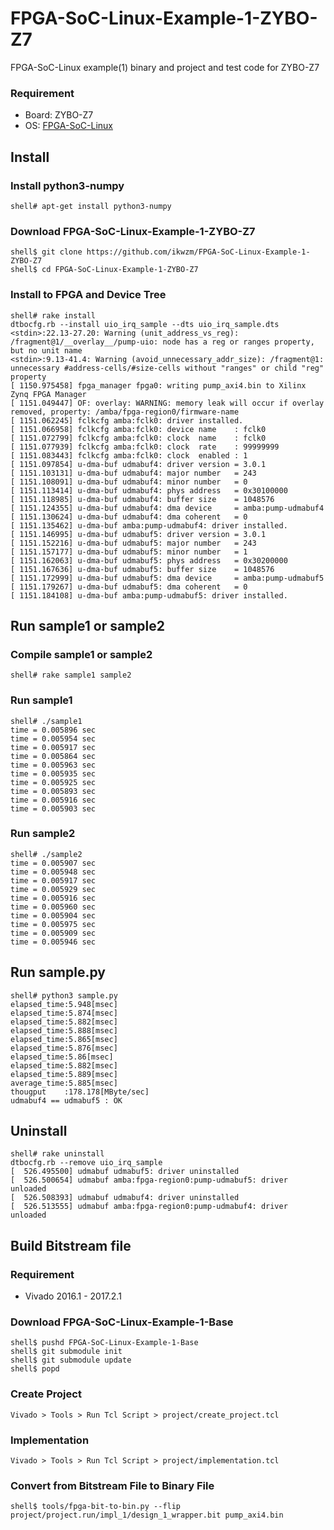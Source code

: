 FPGA-SoC-Linux-Example-1-ZYBO-Z7
================================

FPGA-SoC-Linux example(1) binary and project and test code for ZYBO-Z7

### Requirement

* Board: ZYBO-Z7
* OS: [FPGA-SoC-Linux](https://github.com/ikwzm/FPGA-SoC-Linux.git)

## Install

### Install python3-numpy

```
shell# apt-get install python3-numpy
```

### Download FPGA-SoC-Linux-Example-1-ZYBO-Z7

```
shell$ git clone https://github.com/ikwzm/FPGA-SoC-Linux-Example-1-ZYBO-Z7
shell$ cd FPGA-SoC-Linux-Example-1-ZYBO-Z7
```

### Install to FPGA and Device Tree

```
shell# rake install
dtbocfg.rb --install uio_irq_sample --dts uio_irq_sample.dts
<stdin>:22.13-27.20: Warning (unit_address_vs_reg): /fragment@1/__overlay__/pump-uio: node has a reg or ranges property, but no unit name
<stdin>:9.13-41.4: Warning (avoid_unnecessary_addr_size): /fragment@1: unnecessary #address-cells/#size-cells without "ranges" or child "reg" property
[ 1150.975458] fpga_manager fpga0: writing pump_axi4.bin to Xilinx Zynq FPGA Manager
[ 1151.049447] OF: overlay: WARNING: memory leak will occur if overlay removed, property: /amba/fpga-region0/firmware-name
[ 1151.062245] fclkcfg amba:fclk0: driver installed.
[ 1151.066958] fclkcfg amba:fclk0: device name    : fclk0
[ 1151.072799] fclkcfg amba:fclk0: clock  name    : fclk0
[ 1151.077939] fclkcfg amba:fclk0: clock  rate    : 99999999
[ 1151.083443] fclkcfg amba:fclk0: clock  enabled : 1
[ 1151.097854] u-dma-buf udmabuf4: driver version = 3.0.1
[ 1151.103131] u-dma-buf udmabuf4: major number   = 243
[ 1151.108091] u-dma-buf udmabuf4: minor number   = 0
[ 1151.113414] u-dma-buf udmabuf4: phys address   = 0x30100000
[ 1151.118985] u-dma-buf udmabuf4: buffer size    = 1048576
[ 1151.124355] u-dma-buf udmabuf4: dma device     = amba:pump-udmabuf4
[ 1151.130624] u-dma-buf udmabuf4: dma coherent   = 0
[ 1151.135462] u-dma-buf amba:pump-udmabuf4: driver installed.
[ 1151.146995] u-dma-buf udmabuf5: driver version = 3.0.1
[ 1151.152216] u-dma-buf udmabuf5: major number   = 243
[ 1151.157177] u-dma-buf udmabuf5: minor number   = 1
[ 1151.162063] u-dma-buf udmabuf5: phys address   = 0x30200000
[ 1151.167636] u-dma-buf udmabuf5: buffer size    = 1048576
[ 1151.172999] u-dma-buf udmabuf5: dma device     = amba:pump-udmabuf5
[ 1151.179267] u-dma-buf udmabuf5: dma coherent   = 0
[ 1151.184108] u-dma-buf amba:pump-udmabuf5: driver installed.
```

## Run sample1 or sample2

### Compile sample1 or sample2

```
shell# rake sample1 sample2
```

### Run sample1

```
shell# ./sample1
time = 0.005896 sec
time = 0.005954 sec
time = 0.005917 sec
time = 0.005864 sec
time = 0.005963 sec
time = 0.005935 sec
time = 0.005925 sec
time = 0.005893 sec
time = 0.005916 sec
time = 0.005903 sec
```

### Run sample2

```
shell# ./sample2
time = 0.005907 sec
time = 0.005948 sec
time = 0.005917 sec
time = 0.005929 sec
time = 0.005916 sec
time = 0.005960 sec
time = 0.005904 sec
time = 0.005975 sec
time = 0.005909 sec
time = 0.005946 sec
```

## Run sample.py

```
shell# python3 sample.py
elapsed_time:5.948[msec]
elapsed_time:5.874[msec]
elapsed_time:5.882[msec]
elapsed_time:5.888[msec]
elapsed_time:5.865[msec]
elapsed_time:5.876[msec]
elapsed_time:5.86[msec]
elapsed_time:5.882[msec]
elapsed_time:5.889[msec]
average_time:5.885[msec]
thougput    :178.178[MByte/sec]
udmabuf4 == udmabuf5 : OK
```

## Uninstall

```
shell# rake uninstall
dtbocfg.rb --remove uio_irq_sample
[  526.495500] udmabuf udmabuf5: driver uninstalled
[  526.500654] udmabuf amba:fpga-region0:pump-udmabuf5: driver unloaded
[  526.508393] udmabuf udmabuf4: driver uninstalled
[  526.513555] udmabuf amba:fpga-region0:pump-udmabuf4: driver unloaded
```


## Build Bitstream file

### Requirement

* Vivado 2016.1 - 2017.2.1

### Download FPGA-SoC-Linux-Example-1-Base

```
shell$ pushd FPGA-SoC-Linux-Example-1-Base
shell$ git submodule init
shell$ git submodule update
shell$ popd
```

### Create Project

```
Vivado > Tools > Run Tcl Script > project/create_project.tcl
```

### Implementation

```
Vivado > Tools > Run Tcl Script > project/implementation.tcl
```

### Convert from Bitstream File to Binary File

```
shell$ tools/fpga-bit-to-bin.py --flip project/project.run/impl_1/design_1_wrapper.bit pump_axi4.bin
```
